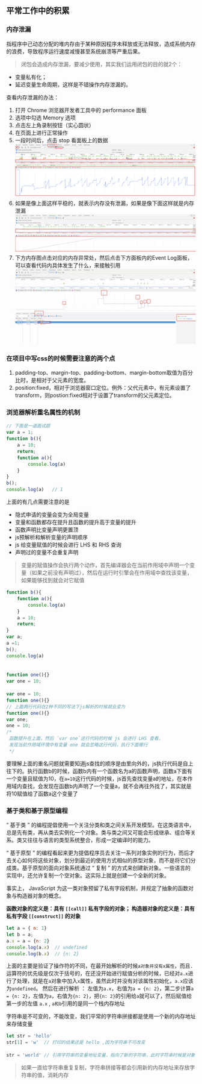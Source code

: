 ## 平常工作中的积累

### **内存泄漏**
指程序中己动态分配的堆内存由于某种原因程序未释放或无法释放，造成系统内存的浪费，导致程序运行速度减慢甚至系统崩溃等严重后果。

> 闭包会造成内存泄漏，要减少使用，其实我们运用闭包的目的就2个：
- 变量私有化；
- 延迟变量生命周期，这样是不错操作内存泄漏的。

查看内存泄漏的办法：
1. 打开 Chrome 浏览器开发者工具中的 performance 面板
2. 选项中勾选 Memory 选项
3. 点击左上角录制按钮（实心圆状）
4. 在页面上进行正常操作
5. 一段时间后，点击 stop 看面板上的数据
![Memory](../resouce/imgs/Memory.png)
6. 如果是像上面这样平稳的，就表示内存没有泄漏，如果是像下面这样就是内存泄漏
![Memory](../resouce/imgs/Memory01.png)
7. 下方内存图点击对应的内存异常处，然后点击下方面板内的Event Log面板，可以查看代码内具体发生了什么，来接触引用
![Memory](../resouce/imgs/Memory02.png)


### 在项目中写css的时候需要注意的两个点
1. padding-top、margin-top、padding-bottom、margin-bottom取值为百分比时，是相对于父元素的宽度。
2. position:fixed，相对于浏览器窗口定位。例外：父代元素中，有元素设置了transform，则postion:fixed相对于设置了transform的父元素定位。

### 浏览器解析重名属性的机制
```js
// 下面是一道面试题
var a = 1;
function b(){
    a = 10;
    return;
    function a(){
        console.log(a)
    }
}
b();
console.log(a)   // 1
```
上面的有几点需要注意的是
- 隐式申请的变量会变为全局变量
- 变量和函数都存在提升且函数的提升高于变量的提升
- 函数声明比变量声明更置顶
- js预解析和解析变量的声明顺序
- js 给变量赋值的时候会进行 LHS 和 RHS 查询
- 声明过的变量不会重复声明

> 变量的赋值操作会执行两个动作，首先编译器会在当前作用域中声明一个变量（如果之前没有声明过），然后在运行时引擎会在作用域中查找该变量，如果能够找到就会对它赋值

```js
function b(){
    function a(){
        console.log(a)
    }
    a = 10;
    return;
}
var a;
a =1;
b();
console.log(a)


function one(){}
var one = 10;

var one = 10;
function one(){}
// 上面两行代码在2种不同的写法下js解析的时候就会变为
function one(){}
var one;
one = 10;
/*
 函数提升在上面，然后 `var one`这行代码的时候 js 会进行 LHS 查看，
 发现当前作用域环境中有变量 one 就会忽略这行代码，执行下面哪行
 */
```
要理解上面的重名问题就需要知道js查找的顺序是由里向外的，js执行代码是自上往下的。执行函数b的时候，函数b内有一个函数名为a的函数声明，函数a下面有一个变量且赋值为10，在`a=10`这行代码的时候，js首先查找变量a的地址，在本作用域内查找，会发现在函数b内声明了一个变量a，就不会再往外找了，其实就是将10赋值给了函数a这个变量了


### 基于类和基于原型编程
“ 基于类 ” 的编程提倡使用一个关注分类和类之间关系开发模型。在这类语言中，总是先有类，再从类去实例化一个对象。类与类之间又可能会形成继承、组合等关系。类又往往与语言的类型系统整合，形成一定编译时的能力。

“ 基于原型 ” 的编程看起来更为提倡程序员去关注一系列对象实例的行为，而后才去关心如何将这些对象，划分到最近的使用方式相似的原型对象，而不是将它们分成类。基于原型的面向对象系统通过 “ 复制 ” 的方式来创建新对象。一些语言的实现中，还允许复制一个空对象。这实际上就是创建一个全新的对象。


事实上， JavaScript 为这一类对象预留了私有字段机制，并规定了抽象的函数对象与构造器对象的概念。

**函数对象的定义是：具有 `[[call]]` 私有字段的对象； 构造器对象的定义是：具有私有字段 `[[construct]]` 的对象**

```js
let a = { n: 1}
let b = a;
a.x = a = {n: 2}
console.log(a.x)  // undefined
console.log(b.x)  // {n: 2}
```

上面的主要是验证了操作符的不同，在最开始解析的时候`a对象并没有x属性`，而且`.`运算符的优先级是仅次于括号的，在还没开始进行赋值分析的时候，已经对`a.x`进行了处理，就是在`a`对象中加入`x`属性，虽然此时并没有对该属性初始化，`a.x`应该为`undefined`。 然后在进行解析 ： 左值为`a.x`，右值为`a = {n: 2}`，第二步计算`a = {n: 2}`，左值为`a`，右值为`{n: 2}`，把`{n: 2}`的引用给`a`就可以了，然后赋值给第一步的左值 `a.x` , `a和b`引用的是同一个栈内存地址



字符串是不可变的，不能改变，我们平常的字符串拼接都是使用一个新的内存地址来存储变量

```js
let str = 'hello'
str[1] = 'w'  // 打印的结果还是 hello ,因为字符串不可改变

str = 'world' // 引用字符串的变量地址变量，指向了新的字符串，此时字符串时候是对象，str指向的是字符串的地址
```

> 如果一直给字符串重复复制，字符串拼接等都会引用新的内存地址来存放字符串的值，消耗内存




